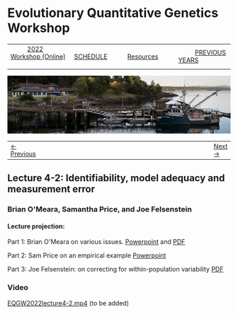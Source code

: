 
# Evolutionary Quantitative Genetics Workshop #

|        |        |        |    |
|--------|---------------------------------------------|--------------------|------------------------------------------|
| &nbsp;&nbsp;&nbsp;&nbsp;&nbsp;&nbsp;&nbsp;&nbsp;&nbsp; [2022 Workshop (Online)](/index.html) &nbsp;&nbsp;&nbsp;&nbsp;&nbsp;&nbsp;&nbsp;&nbsp;&nbsp; | &nbsp;&nbsp;&nbsp;&nbsp;&nbsp;&nbsp;&nbsp;&nbsp;&nbsp;&nbsp;&nbsp;&nbsp; [SCHEDULE](schedule.html) &nbsp;&nbsp;&nbsp;&nbsp;&nbsp;&nbsp;&nbsp;&nbsp;&nbsp; | &nbsp;&nbsp;&nbsp;&nbsp;&nbsp;&nbsp;&nbsp;&nbsp;&nbsp;&nbsp;&nbsp;&nbsp; [Resources](resources.html) &nbsp;&nbsp;&nbsp;&nbsp;&nbsp;&nbsp;&nbsp;&nbsp;&nbsp; | &nbsp;&nbsp;&nbsp;&nbsp;&nbsp;&nbsp;&nbsp;&nbsp;&nbsp; [PREVIOUS YEARS](previous.html) &nbsp;&nbsp;&nbsp;&nbsp;&nbsp;&nbsp; |


<div align="left">
<img src="/media/FHLimage2018b.jpg" alt="FHL waterfront in 2018">
</div>


<table><tr><td><a href="lecture4-1.html">&larr; Previous</a></td><td width="772">&nbsp;</td><td> <a href="exercise4-2.html">Next &rarr;</a></td></tr></table>


## Lecture 4-2:  Identifiability, model adequacy and measurement error ##

### Brian O'Meara, Samantha Price, and Joe Felsenstein ###
  
#### Lecture projection: ####

Part 1: Brian O'Meara on various issues. [Powerpoint](https://drive.google.com/file/d/1LbfDdpJoJppa3GYPLMDv9vjvJaCqvmRO/view?usp=sharing) and [PDF](https://drive.google.com/file/d/1nNrs-_1gUlu-XxbUXPAJxRYezVc0c-oV/view?usp=sharing) 

Part 2: Sam Price on an empirical example [Powerpoint](https://docs.google.com/presentation/d/1DNJTkW2hEB5SSyh6I_QG3MaEx9P7RD1-/edit?usp=sharing&ouid=105527304317606042497&rtpof=true&sd=true)

Part 3: Joe Felsenstein: on correcting for within-population variability [PDF](https://drive.google.com/file/d/1k67l9lorUnyiy7b_8Q0u4YkxWKmEIL3W/view?usp=sharing)

### Video ###

[EQGW2022lecture4-2.mp4]() (to be added)
